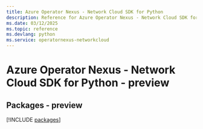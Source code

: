 ```yaml
---
title: Azure Operator Nexus - Network Cloud SDK for Python
description: Reference for Azure Operator Nexus - Network Cloud SDK for Python
ms.date: 03/12/2025
ms.topic: reference
ms.devlang: python
ms.service: operatornexus-networkcloud
---
```

# Azure Operator Nexus - Network Cloud SDK for Python - preview
## Packages - preview
[!INCLUDE [packages](operator-nexus---network-cloud-index.md)]